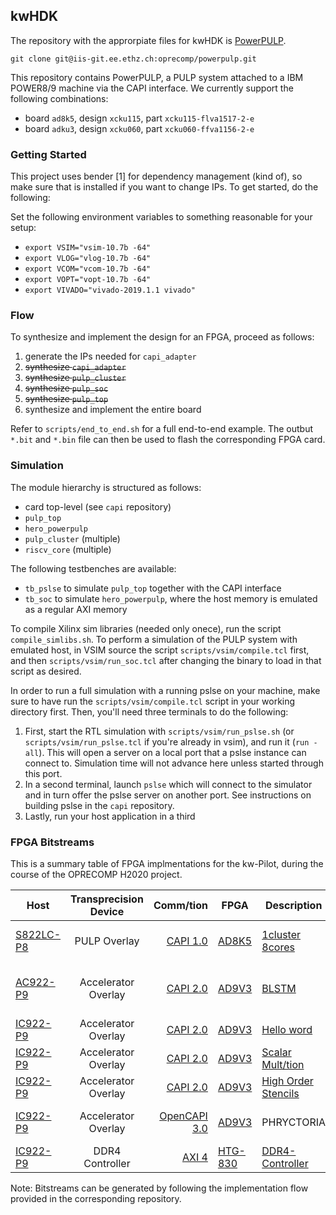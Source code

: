 ## kwHDK

The repository with the approrpiate files for kwHDK is [PowerPULP](https://iis-git.ee.ethz.ch/oprecomp/powerpulp).

`git clone git@iis-git.ee.ethz.ch:oprecomp/powerpulp.git`

This repository contains PowerPULP, a PULP system attached to a IBM POWER8/9 machine via the CAPI interface. We currently support the following combinations:

- board `ad8k5`, design `xcku115`, part `xcku115-flva1517-2-e`
- board `adku3`, design `xcku060`, part `xcku060-ffva1156-2-e`

### Getting Started

This project uses bender [1] for dependency management (kind of), so make sure that is installed if you want to change IPs. To get started, do the following:

Set the following environment variables to something reasonable for your setup:

- `export VSIM="vsim-10.7b -64"`
- `export VLOG="vlog-10.7b -64"`
- `export VCOM="vcom-10.7b -64"`
- `export VOPT="vopt-10.7b -64"`
- `export VIVADO="vivado-2019.1.1 vivado"`

### Flow

To synthesize and implement the design for an FPGA, proceed as follows:

1. generate the IPs needed for `capi_adapter`
2. ~~synthesize `capi_adapter`~~
3. ~~synthesize `pulp_cluster`~~
4. ~~synthesize `pulp_soc`~~
5. ~~synthesize `pulp_top`~~
6. synthesize and implement the entire board

Refer to `scripts/end_to_end.sh` for a full end-to-end example. The outbut `*.bit` and `*.bin` file can then be used to flash the corresponding FPGA card.

### Simulation

The module hierarchy is structured as follows:

- card top-level (see `capi` repository)
- `pulp_top`
- `hero_powerpulp`
- `pulp_cluster` (multiple)
- `riscv_core` (multiple)

The following testbenches are available:

- `tb_pslse` to simulate `pulp_top` together with the CAPI interface
- `tb_soc` to simulate `hero_powerpulp`, where the host memory is emulated as a regular AXI memory

To compile Xilinx sim libraries (needed only onece), run the script `compile_simlibs.sh`.
To perform a simulation of the PULP system with emulated host, in VSIM source the script `scripts/vsim/compile.tcl` first, and then `scripts/vsim/run_soc.tcl` after changing the binary to load in that script as desired.

In order to run a full simulation with a running pslse on your machine, make sure to have run the `scripts/vsim/compile.tcl` script in your working directory first.
Then, you'll need three terminals to do the following:

1. First, start the RTL simulation with `scripts/vsim/run_pslse.sh` (or `scripts/vsim/run_pslse.tcl` if you're already in vsim), and run it (`run -all`). This will open a server on a local port that a pslse instance can connect to. Simulation time will not advance here unless started through this port.
2. In a second terminal, launch `pslse` which will connect to the simulator and in turn offer the pslse server on another port. See instructions on building pslse in the `capi` repository.
3. Lastly, run your host application in a third

### FPGA Bitstreams

This is a summary table of FPGA implmentations for the kw-Pilot, during the course of the OPRECOMP H2020 project.

| Host    | Transprecision Device | Comm/tion  | FPGA  | Description     | Publication |
| ------- |:---------------------:| ----------:| ----- | --------------- | ----------- |
| [S822LC-P8](https://www.redbooks.ibm.com/redpapers/pdfs/redp5283.pdf)  | PULP Overlay | [CAPI 1.0](https://www-304.ibm.com/webapp/set2/sas/f/capi/CAPI_POWER8.pdf)   | [AD8K5](https://www.alpha-data.com/dcp/products.php?product=adm-pcie-8k5) | [1cluster 8cores](https://iis-git.ee.ethz.ch/oprecomp/powerpulp/tree/master/mappings/1clu_8core)  | [COOL CHIPS 2020](https://ieeexplore.ieee.org/document/9097644) |
| [AC922-P9](https://www.ibm.com/products/power-systems-ac922) | Accelerator Overlay | [CAPI 2.0](https://www-355.ibm.com/systems/power/openpower/tgcmDocumentRepository.xhtml?aliasId=CAPI)   | [AD9V3](https://www.alpha-data.com/dcp/products.php?product=adm-pcie-9v3) | [BLSTM](https://github.com/oprecomp/HLS_BLSTM) | [FPT 2018](https://ieeexplore.ieee.org/document/8742271), [COOL CHIPS 2018](https://ieeexplore.ieee.org/document/8373077) | 
| [IC922-P9](https://www.ibm.com/products/power-system-ic922) | Accelerator Overlay | [CAPI 2.0](https://www-355.ibm.com/systems/power/openpower/tgcmDocumentRepository.xhtml?aliasId=CAPI)   | [AD9V3](https://www.alpha-data.com/dcp/products.php?product=adm-pcie-9v3) | [Hello word](https://github.com/oprecomp/oc-accel-tp/tree/master/actions/hls_helloworld_1024) | N/A | 
| [IC922-P9](https://www.ibm.com/products/power-system-ic922) | Accelerator Overlay | [CAPI 2.0](https://www-355.ibm.com/systems/power/openpower/tgcmDocumentRepository.xhtml?aliasId=CAPI)   | [AD9V3](https://www.alpha-data.com/dcp/products.php?product=adm-pcie-9v3) | [Scalar Mult/tion](https://github.com/oprecomp/oc-accel-tp/tree/master/actions/hls_tp_mult) | [ASAP 2019](https://ieeexplore.ieee.org/document/8825124) |
| [IC922-P9](https://www.ibm.com/products/power-system-ic922) | Accelerator Overlay | [CAPI 2.0](https://www-355.ibm.com/systems/power/openpower/tgcmDocumentRepository.xhtml?aliasId=CAPI)   | [AD9V3](https://www.alpha-data.com/dcp/products.php?product=adm-pcie-9v3) | [High Order Stencils](https://github.com/oprecomp/HDIFF_OCAPI) | [SAMOS 2019](https://link.springer.com/chapter/10.1007%2F978-3-030-27562-4_29) |
| [IC922-P9](https://www.ibm.com/products/power-system-ic922) | Accelerator Overlay | [OpenCAPI 3.0](https://opencapi.org/) | [AD9V3](https://www.alpha-data.com/dcp/products.php?product=adm-pcie-9v3) | PHRYCTORIA  | [RAW-IPDPS 2020](https://ieeexplore.ieee.org/document/9150140) | 
| [IC922-P9](https://www.ibm.com/products/power-system-ic922) | DDR4 Controller | [AXI 4](https://developer.arm.com/documentation/ihi0022/h/) | [HTG-830](http://www.hitechglobal.com/boards/Virtex-UltraScale-FPGA.htm) | [DDR4-Controller](https://github.com/oprecomp/DDR4_controller) | N/A | 

Note: Bitstreams can be generated by following the implementation flow provided in the corresponding repository.